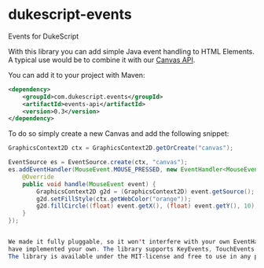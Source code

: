 # dukescript-events
Events for DukeScript

With this library you can add simple Java event handling to HTML Elements. A typical
use would be to combine it with our [Canvas API](https://dukescript.com/javadoc/canvas/).

You can add it to your project with Maven:

```xml
<dependency>
    <groupId>com.dukescript.events</groupId>
    <artifactId>events-api</artifactId>
    <version>0.3</version>
</dependency>
```


To do so simply create a new Canvas and add the following snippet:

```java
GraphicsContext2D ctx = GraphicsContext2D.getOrCreate("canvas");       

EventSource es = EventSource.create(ctx, "canvas");
es.addEventHandler(MouseEvent.MOUSE_PRESSED, new EventHandler<MouseEvent>() {
    @Override
    public void handle(MouseEvent event) {
        GraphicsContext2D g2d = (GraphicsContext2D) event.getSource();
        g2d.setFillStyle(ctx.getWebColor("orange"));
        g2d.fillCircle((float) event.getX(), (float) event.getY(), 10);
    }
});


We made it fully pluggable, so it won't interfere with your own EventHandling if you 
have implemented your own. The library supports KeyEvents, TouchEvents and MouseEvents.
The library is available under the MIT-license and free to use in any project.
